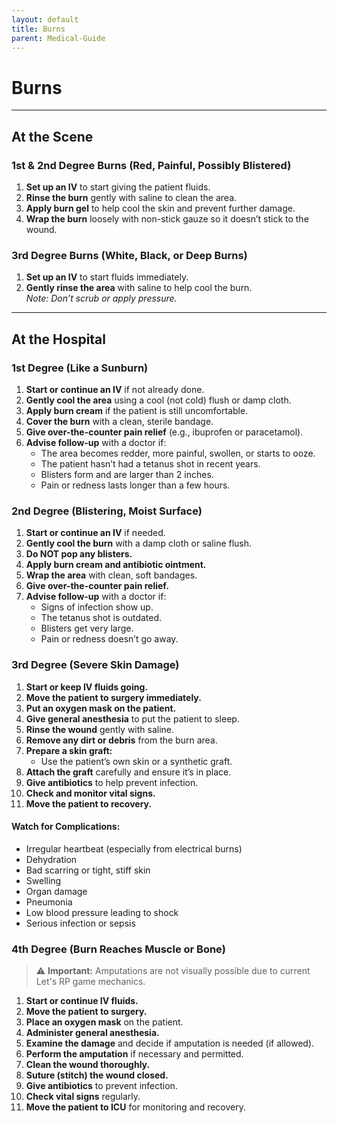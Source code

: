 ```yaml
---
layout: default
title: Burns
parent: Medical-Guide
---
```


# Burns

---

## At the Scene

### 1st & 2nd Degree Burns (Red, Painful, Possibly Blistered)

1. **Set up an IV** to start giving the patient fluids.
2. **Rinse the burn** gently with saline to clean the area.
3. **Apply burn gel** to help cool the skin and prevent further damage.
4. **Wrap the burn** loosely with non-stick gauze so it doesn’t stick to the wound.

### 3rd Degree Burns (White, Black, or Deep Burns)

1. **Set up an IV** to start fluids immediately.
2. **Gently rinse the area** with saline to help cool the burn.  
   *Note: Don’t scrub or apply pressure.*

---

## At the Hospital

### 1st Degree (Like a Sunburn)

1. **Start or continue an IV** if not already done.
2. **Gently cool the area** using a cool (not cold) flush or damp cloth.
3. **Apply burn cream** if the patient is still uncomfortable.
4. **Cover the burn** with a clean, sterile bandage.
5. **Give over-the-counter pain relief** (e.g., ibuprofen or paracetamol).
6. **Advise follow-up** with a doctor if:
   - The area becomes redder, more painful, swollen, or starts to ooze.
   - The patient hasn’t had a tetanus shot in recent years.
   - Blisters form and are larger than 2 inches.
   - Pain or redness lasts longer than a few hours.


### 2nd Degree (Blistering, Moist Surface)

1. **Start or continue an IV** if needed.
2. **Gently cool the burn** with a damp cloth or saline flush.
3. **Do NOT pop any blisters.**
4. **Apply burn cream and antibiotic ointment.**
5. **Wrap the area** with clean, soft bandages.
6. **Give over-the-counter pain relief.**
7. **Advise follow-up** with a doctor if:
   - Signs of infection show up.
   - The tetanus shot is outdated.
   - Blisters get very large.
   - Pain or redness doesn’t go away.


### 3rd Degree (Severe Skin Damage)

1. **Start or keep IV fluids going.**
2. **Move the patient to surgery immediately.**
3. **Put an oxygen mask on the patient.**
4. **Give general anesthesia** to put the patient to sleep.
5. **Rinse the wound** gently with saline.
6. **Remove any dirt or debris** from the burn area.
7. **Prepare a skin graft:**
   - Use the patient’s own skin or a synthetic graft.
8. **Attach the graft** carefully and ensure it’s in place.
9. **Give antibiotics** to help prevent infection.
10. **Check and monitor vital signs.**
11. **Move the patient to recovery.**

#### Watch for Complications:
- Irregular heartbeat (especially from electrical burns)
- Dehydration
- Bad scarring or tight, stiff skin
- Swelling
- Organ damage
- Pneumonia
- Low blood pressure leading to shock
- Serious infection or sepsis

### 4th Degree (Burn Reaches Muscle or Bone)

> ⚠️ **Important:** Amputations are not visually possible due to current Let's RP game mechanics.

1. **Start or continue IV fluids.**
2. **Move the patient to surgery.**
3. **Place an oxygen mask** on the patient.
4. **Administer general anesthesia.**
5. **Examine the damage** and decide if amputation is needed (if allowed).
6. **Perform the amputation** if necessary and permitted.
7. **Clean the wound thoroughly.**
8. **Suture (stitch) the wound closed.**
9. **Give antibiotics** to prevent infection.
10. **Check vital signs** regularly.
11. **Move the patient to ICU** for monitoring and recovery.